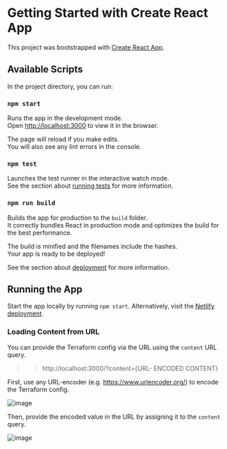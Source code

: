 # Getting Started with Create React App

This project was bootstrapped with [Create React App](https://github.com/facebook/create-react-app).

## Available Scripts

In the project directory, you can run:

### `npm start`

Runs the app in the development mode.\
Open [http://localhost:3000](http://localhost:3000) to view it in the browser.

The page will reload if you make edits.\
You will also see any lint errors in the console.

### `npm test`

Launches the test runner in the interactive watch mode.\
See the section about [running tests](https://facebook.github.io/create-react-app/docs/running-tests) for more information.

### `npm run build`

Builds the app for production to the `build` folder.\
It correctly bundles React in production mode and optimizes the build for the best performance.

The build is minified and the filenames include the hashes.\
Your app is ready to be deployed!

See the section about [deployment](https://facebook.github.io/create-react-app/docs/deployment) for more information.

## Running the App

Start the app locally by running `npm start`. Alternatively, visit the [Netlify deployment](https://terraform-visualizer.netlify.app/).

### Loading Content from URL

You can provide the Terraform config via the URL using the `content` URL query.

>> http://localhost:3000/?content={URL- ENCODED CONTENT}

First, use any URL-encoder (e.g. https://www.urlencoder.org/) to encode the Terraform config.

![image](https://user-images.githubusercontent.com/6097630/218086422-91116d68-b186-43f7-b14e-8383e58c5cdb.png)

Then, provide the encoded value in the URL by assigning it to the `content` query.

![image](https://user-images.githubusercontent.com/6097630/218087143-6eae9448-ff25-4cc9-8c06-ad3582277dc5.png)
